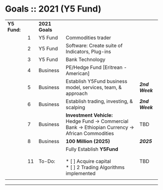 # Goals :: 2021 (Y5 Fund)

|     |     |     |     |     |
| --- | --- | --- | --- | --- |
| **Y5 Fund:** |     | **2021 Goals** |     |     |
|     | 1   | Y5 Fund | Commodities trader |     |
|     | 2   | Y5 Fund | Software: Create suite of Indicators, Plug-ins |     |
|     | 3   | Y5 Fund | Bank Technology |     |
|     | 4   | Business | PE/Hedge Fund \[Eritrean - American\] |     |
|     | 5   | Business | Establish Y5Fund business model, services, team, & approach | **_2nd Week_** |
|     | 6   | Business | Establish trading, investing, & scalping | **_2nd Week_** |
|     | 7   | Business | **Investment Vehicle:**<br>Hedge Fund -> Commercial Bank -> Ethiopian Currency -> African Commodities | TBD |
|     | 8   | Business | **100 Million (2025)** | **_2025_** |
|     | 11  | To-Do: | Fully Establish **Y5Fund**<br><br>* [ ] Acquire capital<br>* [ ] 2 Trading Algorithms implemented | TBD |
|     |     |     |     |     |

* * *

